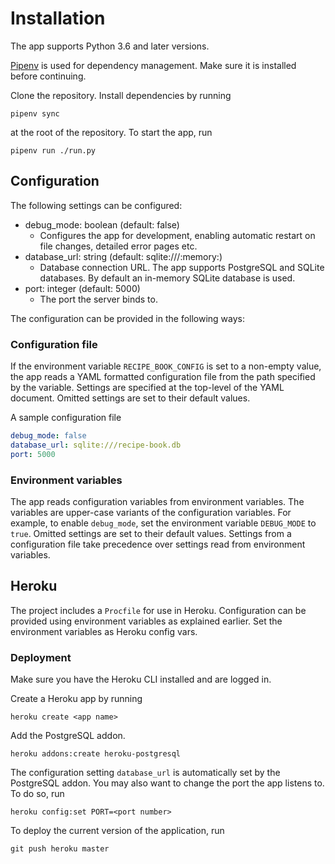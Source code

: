 # Installation
The app supports Python 3.6 and later versions.

[Pipenv](https://pipenv.kennethreitz.org/en/latest/) is used for dependency
management. Make sure it is installed before continuing.

Clone the repository. Install dependencies by running
```
pipenv sync
```
at the root of the repository. To start the app, run
```
pipenv run ./run.py
```

## Configuration
The following settings can be configured:
- debug_mode: boolean (default: false)
  - Configures the app for development, enabling automatic restart on file
    changes, detailed error pages etc.
- database_url: string (default: sqlite:///:memory:)
  - Database connection URL. The app supports PostgreSQL and SQLite databases.
    By default an in-memory SQLite database is used.
- port: integer (default: 5000)
  - The port the server binds to.

The configuration can be provided in the following ways:

### Configuration file
If the environment variable `RECIPE_BOOK_CONFIG` is set to a non-empty value,
the app reads a YAML formatted configuration file from the path specified by the
variable. Settings are specified at the top-level of the YAML document. Omitted
settings are set to their default values.

A sample configuration file
```yaml
debug_mode: false
database_url: sqlite:///recipe-book.db
port: 5000
```

### Environment variables
The app reads configuration variables from environment variables. The variables
are upper-case variants of the configuration variables. For example, to enable
`debug_mode`, set the environment variable `DEBUG_MODE` to `true`. Omitted
settings are set to their default values. Settings from a configuration file
take precedence over settings read from environment variables.

## Heroku
The project includes a `Procfile` for use in Heroku. Configuration can be
provided using environment variables as explained earlier. Set the environment
variables as Heroku config vars.

### Deployment
Make sure you have the Heroku CLI installed and are logged in.

Create a Heroku app by running
```
heroku create <app name>
```
Add the PostgreSQL addon.
```
heroku addons:create heroku-postgresql
```
The configuration setting `database_url` is automatically set by the PostgreSQL
addon. You may also want to change the port the app listens to. To do so, run
```
heroku config:set PORT=<port number>
```
To deploy the current version of the application, run
```
git push heroku master
```
